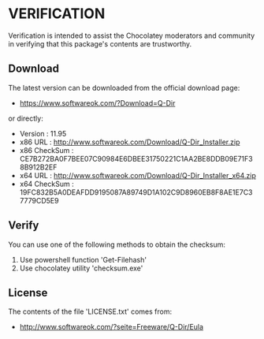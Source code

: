 # VERIFICATION
Verification is intended to assist the Chocolatey moderators and community in verifying that this package's contents are trustworthy.

## Download
The latest version can be downloaded from the official download page:
- https://www.softwareok.com/?Download=Q-Dir

or directly:
- Version      : 11.95
- x86 URL      : http://www.softwareok.com/Download/Q-Dir_Installer.zip
- x86 CheckSum : CE7B272BA0F7BEE07C90984E6DBEE31750221C1AA2BE8DDB09E71F38B912B2EF
- x64 URL      : http://www.softwareok.com/Download/Q-Dir_Installer_x64.zip
- x64 CheckSum : 19FC832B5A0DEAFDD9195087A89749D1A102C9D8960EB8F8AE1E7C37779CD5E9

## Verify
You can use one of the following methods to obtain the checksum:
1. Use powershell function 'Get-Filehash'
2. Use chocolatey utility 'checksum.exe'


## License
The contents of the file 'LICENSE.txt' comes from:
- http://www.softwareok.com/?seite=Freeware/Q-Dir/Eula
